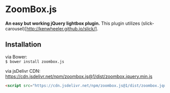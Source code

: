 # ZoomBox.js
**An easy but working jQuery lightbox plugin.**
This plugin utilizes (slick-carousel)[http://kenwheeler.github.io/slick/].

## Installation
via Bower:   
`$ bower install zoombox.js`

via jsDelivr CDN:   
https://cdn.jsdelivr.net/npm/zoombox.js@1/dist/zoombox.jquery.min.js
```HTML
<script src="https://cdn.jsdelivr.net/npm/zoombox.js@1/dist/zoombox.jquery.min.js" charset="utf-8"></script>
```
